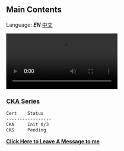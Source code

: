 ## Main Contents
Language: ***EN***  [中文](./README-ZH)

<video src="resources/videos/ThinkDifferent.mp4" autoplay>Think Different</video>

### [CKA Series](./cka/way-to-cka)
```bash
Cert    Status  
-----------------
CKA     Init 0/3
CKS     Pending
```
**[Click Here to Leave A Message to me](https://github.com/ArvinSiChuan/blogs-by-arvinsichuan/issues/new?assignees=ArvinSiChuan&labels=&template=discuss-issue-template.md&title=)**
